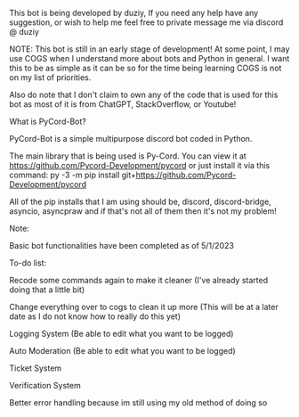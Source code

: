 This bot is being developed by duziy, If you need any help have any suggestion, or wish to help me feel free to private message me via discord @ duziy

NOTE: This bot is still in an early stage of development! At some point, I may use COGS when I understand more about bots and Python in general. I want this to be as simple as it can be so for the time being learning COGS is not on my list of priorities.

Also do note that I don't claim to own any of the code that is used for this bot as most of it is from ChatGPT, StackOverflow, or Youtube!

What is PyCord-Bot?

PyCord-Bot is a simple multipurpose discord bot coded in Python.

The main library that is being used is Py-Cord. 
You can view it at https://github.com/Pycord-Development/pycord or just install it via this command: 
py -3 -m pip install git+https://github.com/Pycord-Development/pycord

All of the pip installs that I am using should be, discord, discord-bridge, asyncio, asyncpraw and if that's not all of them then it's not my problem!

Note:

Basic bot functionalities have been completed as of 5/1/2023

To-do list:

Recode some commands again to make it cleaner (I've already started doing that a little bit)

Change everything over to cogs to clean it up more (This will be at a later date as I do not know how to really do this yet)

Logging System (Be able to edit what you want to be logged)

Auto Moderation (Be able to edit what you want to be logged)

Ticket System

Verification System

Better error handling because im still using my old method of doing so
